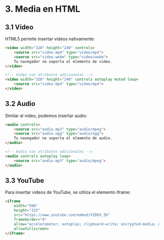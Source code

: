 # 3. Media en HTML

## 3.1 Vídeo
HTML5 permite insertar videos nativamente:

```html
<video width="320" height="240" controls>
    <source src="video.mp4" type="video/mp4">
    <source src="video.webm" type="video/webm">
    Tu navegador no soporta el elemento de video.
</video>

<!-- Video con atributos adicionales -->
<video width="320" height="240" controls autoplay muted loop>
    <source src="video.mp4" type="video/mp4">
</video>
```

## 3.2 Audio
Similar al video, podemos insertar audio:

```html
<audio controls>
    <source src="audio.mp3" type="audio/mpeg">
    <source src="audio.ogg" type="audio/ogg">
    Tu navegador no soporta el elemento de audio.
</audio>

<!-- Audio con atributos adicionales -->
<audio controls autoplay loop>
    <source src="audio.mp3" type="audio/mpeg">
</audio>
```

## 3.3 YouTube
Para insertar videos de YouTube, se utiliza el elemento iframe:

```html
<iframe 
    width="560" 
    height="315" 
    src="https://www.youtube.com/embed/VIDEO_ID" 
    frameborder="0" 
    allow="accelerometer; autoplay; clipboard-write; encrypted-media; gyroscope; picture-in-picture" 
    allowfullscreen>
</iframe>
